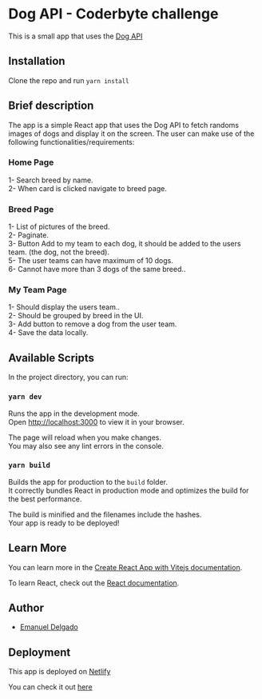 # Dog API - Coderbyte challenge

This is a small app that uses the [Dog API](https://dog.ceo/dog-api/)

## Installation

Clone the repo and run `yarn install`

## Brief description

The app is a simple React app that uses the Dog API to fetch randoms images of dogs and display it on the screen.
The user can make use of the following functionalities/requirements:<br>

### Home Page

1- Search breed by name.<br>
2- When card is clicked navigate to breed page.<br>

### Breed Page

1- List of pictures of the breed.<br>
2- Paginate.<br>
3- Button Add to my team to each dog, it should be added to the users team. (the dog, not the breed).<br>
5- The user teams can have maximum of 10 dogs.<br>
6- Cannot have more than 3 dogs of the same breed..<br>

### My Team Page

1- Should display the users team..<br>
2- Should be grouped by breed in the UI.<br>
3- Add button to remove a dog from the user team.<br>
4- Save the data locally.<br>

## Available Scripts

In the project directory, you can run:

### `yarn dev`

Runs the app in the development mode.\
Open [http://localhost:3000](http://localhost:3000) to view it in your browser.

The page will reload when you make changes.\
You may also see any lint errors in the console.

### `yarn build`

Builds the app for production to the `build` folder.\
It correctly bundles React in production mode and optimizes the build for the best performance.

The build is minified and the filenames include the hashes.\
Your app is ready to be deployed!

## Learn More

You can learn more in the [Create React App with Vitejs documentation](https://vitejs.dev/guide/#trying-vite-online).

To learn React, check out the [React documentation](https://reactjs.org/).

## Author

- [Emanuel Delgado](https://www.linkedin.com/in/emadevjs/)

## Deployment

This app is deployed on [Netlify](https://netlify.com/)

You can check it out [here](https://dog-api-coderbyte.netlify.app/)
